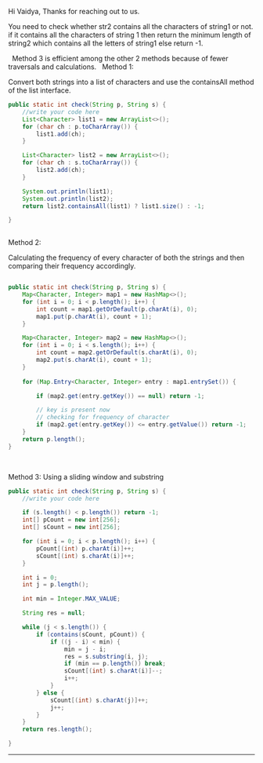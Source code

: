 Hi Vaidya, Thanks for reaching out to us.

You need to check whether str2 contains all the characters of string1 or not. if it contains all the characters of string 1 then return the minimum length of string2 which contains all the letters of string1 else return -1.

 
Method 3 is efficient among the other 2 methods because of fewer traversals and calculations.
 
Method 1:

Convert both strings into a list of characters and use the containsAll method of the list interface.

```java
public static int check(String p, String s) {
    //write your code here
    List<Character> list1 = new ArrayList<>();
    for (char ch : p.toCharArray()) {
        list1.add(ch);
    }

    List<Character> list2 = new ArrayList<>();
    for (char ch : s.toCharArray()) {
        list2.add(ch);
    }

    System.out.println(list1);
    System.out.println(list2);
    return list2.containsAll(list1) ? list1.size() : -1;

}
 


```

Method 2:

Calculating the frequency of every character of both the strings and then comparing their frequency accordingly.

```java

public static int check(String p, String s) {
    Map<Character, Integer> map1 = new HashMap<>();
    for (int i = 0; i < p.length(); i++) {
        int count = map1.getOrDefault(p.charAt(i), 0);
        map1.put(p.charAt(i), count + 1);
    }

    Map<Character, Integer> map2 = new HashMap<>();
    for (int i = 0; i < s.length(); i++) {
        int count = map2.getOrDefault(s.charAt(i), 0);
        map2.put(s.charAt(i), count + 1);
    }
    
    for (Map.Entry<Character, Integer> entry : map1.entrySet()) {

        if (map2.get(entry.getKey()) == null) return -1;

        // key is present now
        // checking for frequency of character
        if (map2.get(entry.getKey()) <= entry.getValue()) return -1;
    }
    return p.length();
}

```
 

Method 3: Using a sliding window and substring
```java
public static int check(String p, String s) {
    //write your code here

    if (s.length() < p.length()) return -1;
    int[] pCount = new int[256];
    int[] sCount = new int[256];

    for (int i = 0; i < p.length(); i++) {
        pCount[(int) p.charAt(i)]++;
        sCount[(int) s.charAt(i)]++;
    }

    int i = 0;
    int j = p.length();

    int min = Integer.MAX_VALUE;

    String res = null;

    while (j < s.length()) {
        if (contains(sCount, pCount)) {
            if ((j - i) < min) {
                min = j - i;
                res = s.substring(i, j);
                if (min == p.length()) break;
                sCount[(int) s.charAt(i)]--;
                i++;
            }
        } else {
            sCount[(int) s.charAt(j)]++;
            j++;
        }
    }
    return res.length();

}

```

----------

